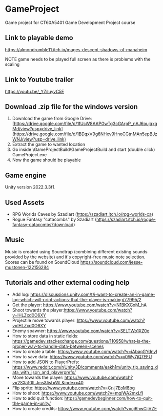 # GameProject
Game project for CT60A5401 Game Development Project course

## Link to playable demo
https://almondrumble11.itch.io/mages-descent-shadows-of-manaheim

NOTE game needs to be played full screen as there is problems with the scaling
## Link to Youtube trailer
https://youtu.be/_YZiluyvC5E 

## Download .zip file for the windows version
1. Download the game from Google Drive: [https://drive.google.com/file/d/1fUcW8AAPGwTg3cGArpP_nAJ6oujqxgMd/view?usp=drive_link](https://drive.google.com/file/d/1BDqxV9g6NHxv9HnoCGtnMAn5epBJzWNJ/view?usp=drive_link)
2. Extract the game to wanted location
3. Go inside <path>\GameProjectBuild\GameProjectBuild and start (double click) GameProject.exe
4. Now the game should be playable

## Game engine
Unity version 2022.3.3f1.

## Used Assets
- RPG Worlds Caves by Szadiart (https://szadiart.itch.io/rpg-worlds-ca)
- Rogue Fantasy "catacombs" by Szadiart (https://szadiart.itch.io/rogue-fantasy-catacombs?download)

## Music
Music is created using Soundtrap (combining different existing sounds provided by the website) and it's copyright-free music note selection. Scores can be found on SoundCloud https://soundcloud.com/jesse-mustonen-122156284
## Tutorials and other external coding help
- Add log: https://discussions.unity.com/t/i-want-to-create-an-in-game-log-which-will-print-actions-that-the-player-is-making/77995/2
- Get the player: https://www.youtube.com/watch?v=N1BKXCxM_hA
- Shoot towards the player:https://www.youtube.com/watch?v=lHLZxd0O6XY
- Projectile move towards player: https://www.youtube.com/watch?v=lHLZxd0O6XY
- Enemy spawner: https://www.youtube.com/watch?v=SELTWo1XZ0c
- How to store data in static fields: https://gamedev.stackexchange.com/questions/110958/what-is-the-proper-way-to-handle-data-between-scenes
- How to create a table: https://www.youtube.com/watch?v=iAbaqGYdnyI
- How to save data: https://www.youtube.com/watch?v=x0Wy7jQ7EFU
- How to add JSON to PlayerPrefs:  https://www.reddit.com/r/Unity3D/comments/eakh1m/unity_tip_saving_data_with_json_and_playerprefs/
- Move towards the player: https://www.youtube.com/watch?v=2SXa10ILJms&list=WL&index=40
- Flip sprite: https://www.youtube.com/watch?v=Cr-j7EoM8bg
- How to shoot: https://www.youtube.com/watch?v=mgjWA2mxLfI
- How to add quit function: https://gamedevbeginner.com/how-to-quit-the-game-in-unity/
- How to create credits: https://www.youtube.com/watch?v=cj6hwCjiVZE
